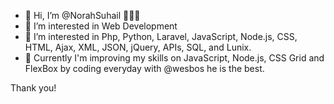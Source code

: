- 👋 Hi, I’m @NorahSuhail 👩🏻‍💻
- 👀 I’m interested in Web Development
- 🌱 I’m interested in Php, Python, Laravel, JavaScript, Node.js, CSS, HTML, Ajax, XML, JSON, jQuery, APIs, SQL, and Lunix.
- 🧾 Currently I'm improving my skills on JavaScript, Node.js, CSS Grid and FlexBox by coding everyday with @wesbos he is the best. 

Thank you!
